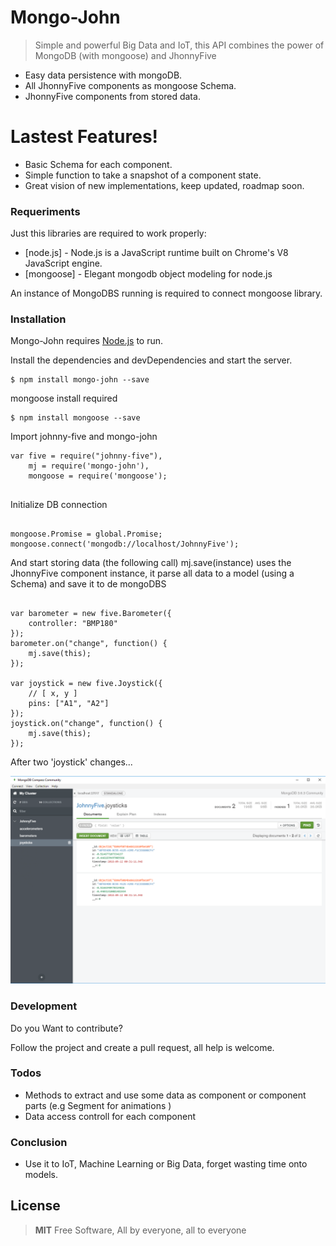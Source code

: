 # Mongo-John

> Simple and powerful Big Data and IoT, this API combines the power of MongoDB (with mongoose) and JhonnyFive

  - Easy data persistence with mongoDB.
  - All JhonnyFive components as mongoose Schema.
  - JhonnyFive components from stored data.
  
# Lastest Features!
  
  - Basic Schema for each component.
  - Simple function to take a snapshot of a component state.
  - Great vision of new implementations, keep updated, roadmap soon.
  

### Requeriments

Just this libraries are required to work properly:

* [node.js] - Node.js is a JavaScript runtime built on Chrome's V8 JavaScript engine.
* [mongoose] - Elegant mongodb object modeling for node.js

An instance of MongoDBS running is required to connect mongoose library.

### Installation

Mongo-John requires [Node.js](https://nodejs.org/) to run.

Install the dependencies and devDependencies and start the server.

```
$ npm install mongo-john --save
```

mongoose install required
```
$ npm install mongoose --save
```

Import johnny-five and mongo-john

```
var five = require("johnny-five"),
    mj = require('mongo-john'),
    mongoose = require('mongoose');
  
```

Initialize DB connection

```

mongoose.Promise = global.Promise;
mongoose.connect('mongodb://localhost/JohnnyFive');

```

And start storing data (the following call) mj.save(instance) uses the JhonnyFive component instance, it parse all data to a model (using a Schema) and save it to de mongoDBS

```

var barometer = new five.Barometer({
    controller: "BMP180"
});
barometer.on("change", function() {
    mj.save(this);
});

var joystick = new five.Joystick({
    // [ x, y ]
    pins: ["A1", "A2"]
});
joystick.on("change", function() {
    mj.save(this);
});

```

After two 'joystick' changes...

![Alt text](https://github.com/Mcklem/Mongo-John/blob/master/readme/images/Joystick-sample.png)

### Development

Do you Want to contribute? 

Follow the project and create a pull request, all help is welcome.

### Todos

 - Methods to extract and use some data as component or component parts (e.g Segment for animations ) 
 - Data access controll for each component
 
### Conclusion

 - Use it to IoT, Machine Learning or Big Data, forget wasting time onto models.


License
----

>**MIT**
>Free Software, All by everyone, all to everyone



